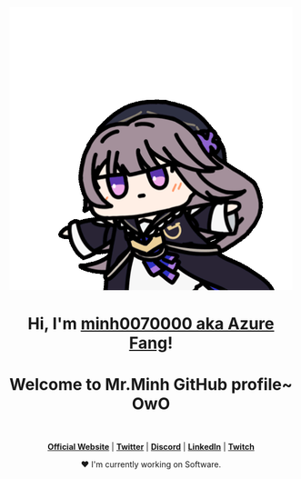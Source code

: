<link rel="stylesheet" type="text/css" href="minh.css">
<p align="center">
  <a href="https://www.facebook.com/profile.php?id=100009466564217"><img src="kurukuru-kururing.gif" alt="Banner"></a>
</p>

<h1 class="kuru" align="center">Hi, I'm <a  class="kuru" href="https://www.facebook.com/profile.php?id=100009466564217">minh0070000 aka Azure Fang</a>!</h1>
<h1 class="kuru" align="center">Welcome to Mr.Minh GitHub profile~ OwO</h1>

<p align="center">
  <a href="https://github.com/minh0070000"><img src="https://github-readme-stats.vercel.app/api?username=minh0070000&hide_border=true&show_icons=true" alt=""></a>
</p>

<p align="center">
  <strong><a href="#">Official Website</a></strong> |
  <strong><a href="#">Twitter</a></strong> |
  <strong><a href="#">Discord</a></strong> |
  <strong><a href="#">LinkedIn</a></strong> |
  <strong><a href="#">Twitch</a></strong>
</p>

<p  class="kuru" align="center">❤ I'm currently working on Software.</p>

<!--
**minh0070000** is a ✨ _special_ ✨ repository because its `README.md` (this file) appears on your GitHub profile.

Here are some ideas to get you started:

- 🔭 I’m currently working on ...
- 🌱 I’m currently learning ...
- 👯 I’m looking to collaborate on ...
- 🤔 I’m looking for help with ...
- 💬 Ask me about ...
- 📫 How to reach me: ...
- 😄 Pronouns: ...
- ⚡ Fun fact: ...
-->
